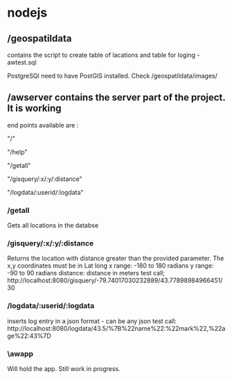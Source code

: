 # nodejs  

## /geospatildata
contains the script to create table of lacations and table for loging  - awtest.sql

PostgreSQl need to have PostGIS installed. Check /geospatildata/images/




## /awserver  contains the server part of the project.  It is working

end points available are :

"/"

"/help"

"/getall"

"/gisquery/:x/:y/:distance"

"/logdata/:userid/:logdata"

### /getall   
Gets all locations in the databse

### /gisquery/:x/:y/:distance
Returns the location with distance greater than the provided parameter.  The x,y coordinates must be in Lat long
x range: -180 to 180  radians
y range: -90 to 90 radians
distance:  distance in meters
test call; http://localhost:8080/gisquery/-79.74017030232889/43.77898984966451/30    

### /logdata/:userid/:logdata
inserts log entry in a json format - can be any json
test call:   http://localhost:8080/logdata/43.5/%7B%22name%22:%22mark%22,%22age%22:43%7D

### \awapp
Will hold the app.  Still work in progress.


